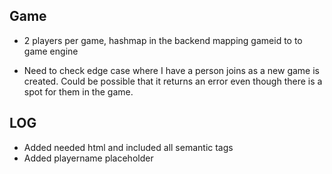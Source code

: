 ## Game
- 2 players per game, hashmap in the backend mapping gameid to to game engine

- Need to check edge case where I have a person joins as a new game is created. Could be possible that it returns an error even though there is a spot for them in the game. 


## LOG

- Added needed html and included all semantic tags
- Added playername placeholder